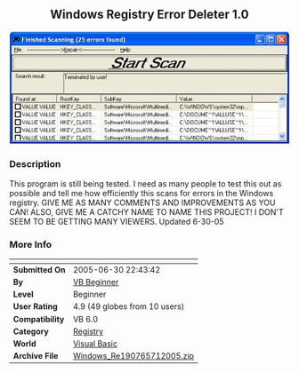 ﻿<div align="center">

## Windows Registry Error Deleter 1\.0

<img src="PIC2005625038127133.JPG">
</div>

### Description

This program is still being tested. I need as many people to test this out as possible and tell me how efficiently this scans for errors in the Windows registry. GIVE ME AS MANY COMMENTS AND IMPROVEMENTS AS YOU CAN! ALSO, GIVE ME A CATCHY NAME TO NAME THIS PROJECT! I DON'T SEEM TO BE GETTING MANY VIEWERS. Updated 6-30-05
 
### More Info
 


<span>             |<span>
---                |---
**Submitted On**   |2005-06-30 22:43:42
**By**             |[VB Beginner](https://github.com/Planet-Source-Code/PSCIndex/blob/master/ByAuthor/vb-beginner.md)
**Level**          |Beginner
**User Rating**    |4.9 (49 globes from 10 users)
**Compatibility**  |VB 6\.0
**Category**       |[Registry](https://github.com/Planet-Source-Code/PSCIndex/blob/master/ByCategory/registry__1-36.md)
**World**          |[Visual Basic](https://github.com/Planet-Source-Code/PSCIndex/blob/master/ByWorld/visual-basic.md)
**Archive File**   |[Windows\_Re190765712005\.zip](https://github.com/Planet-Source-Code/vb-beginner-windows-registry-error-deleter-1-0__1-61330/archive/master.zip)








